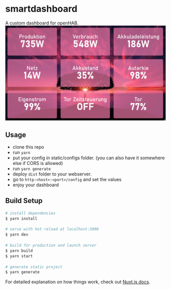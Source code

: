 # smartdashboard
A custom dashboard for openHAB.
![Screenshot](screenshots/screen1.png)

## Usage
 - clone this repo
 - run `yarn`
 - put your config in static/configs folder. (you can also have it somewhere else if CORS is allowed)
 - run `yarn generate`
 - deploy `dist` folder to your webserver.
 - go to `http:<host>:<port>/config` and set the values
 - enjoy your dashboard


## Build Setup

```bash
# install dependencies
$ yarn install

# serve with hot reload at localhost:3000
$ yarn dev

# build for production and launch server
$ yarn build
$ yarn start

# generate static project
$ yarn generate
```

For detailed explanation on how things work, check out [Nuxt.js docs](https://nuxtjs.org).
